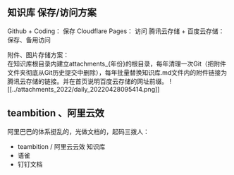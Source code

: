 ## 知识库 保存/访问方案  
Github + Coding： 保存
Cloudflare Pages： 访问
腾讯云存储 + 百度云存储： 保存、备用访问

附件、图片存储方案：  
在知识库根目录内建立attachments_{年份}的根目录，每年清理一次Git（把附件文件夹彻底从Git历史提交中删除），每年批量替换知识库.md文件内的附件链接为腾讯云存储的链接。并在首页说明百度云存储的网址前缀。
![[../attachments_2022/daily_20220428095414.png]]

## teambition 、阿里云效  
阿里巴巴的体系挺乱的，光做文档的，起码三拨人：
- teambition / 阿里云云效 知识库
- 语雀
- 钉钉文档